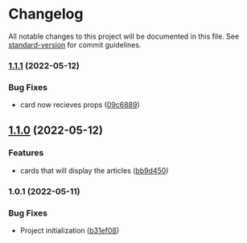 # Changelog

All notable changes to this project will be documented in this file. See [standard-version](https://github.com/conventional-changelog/standard-version) for commit guidelines.

### [1.1.1](https://github.com/kareemelshafey/mobileNews/compare/v1.1.0...v1.1.1) (2022-05-12)


### Bug Fixes

* card now recieves props ([09c6889](https://github.com/kareemelshafey/mobileNews/commit/09c688994b3d8bc89a01077db246db89811f4163))

## [1.1.0](https://github.com/kareemelshafey/mobileNews/compare/v1.0.1...v1.1.0) (2022-05-12)


### Features

* cards that will display the articles ([bb9d450](https://github.com/kareemelshafey/mobileNews/commit/bb9d45016ee89ec67f2c90c14cd809ada1120f16))

### 1.0.1 (2022-05-11)


### Bug Fixes

* Project initialization ([b31ef08](https://github.com/kareemelshafey/mobileNews/commit/b31ef0821c739bbdacd3ed00dd71ac742226a6cd))
